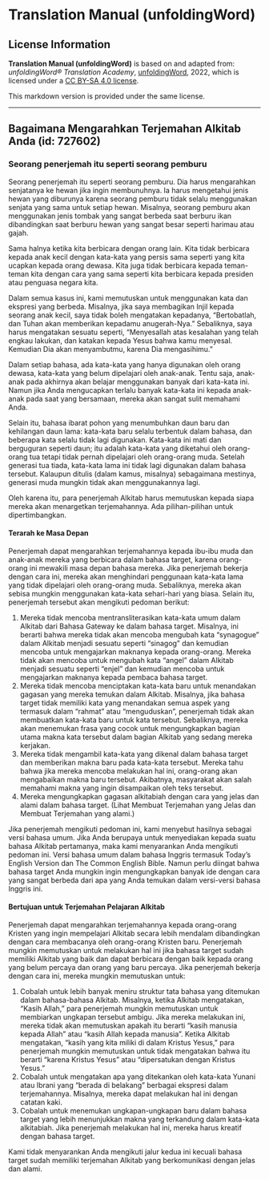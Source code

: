 # Translation Manual (unfoldingWord)

## License Information

**Translation Manual (unfoldingWord)** is based on and adapted from: _unfoldingWord® Translation Academy_, [unfoldingWord](https://unfoldingword.org/utw), 2022, which is licensed under a [CC BY-SA 4.0 license](https://creativecommons.org/licenses/by-sa/4.0/legalcode.en).

This markdown version is provided under the same license.



--------------------------------

## Bagaimana Mengarahkan Terjemahan Alkitab Anda (id: 727602)

### Seorang penerjemah itu seperti seorang pemburu

Seorang penerjemah itu seperti seorang pemburu. Dia harus mengarahkan senjatanya ke hewan jika ingin membunuhnya. Ia harus mengetahui jenis hewan yang diburunya karena seorang pemburu tidak selalu menggunakan senjata yang sama untuk setiap hewan. Misalnya, seorang pemburu akan menggunakan jenis tombak yang sangat berbeda saat berburu ikan dibandingkan saat berburu hewan yang sangat besar seperti harimau atau gajah.

Sama halnya ketika kita berbicara dengan orang lain. Kita tidak berbicara kepada anak kecil dengan kata\-kata yang persis sama seperti yang kita ucapkan kepada orang dewasa. Kita juga tidak berbicara kepada teman\-teman kita dengan cara yang sama seperti kita berbicara kepada presiden atau penguasa negara kita.

Dalam semua kasus ini, kami memutuskan untuk menggunakan kata dan ekspresi yang berbeda. Misalnya, jika saya membagikan Injil kepada seorang anak kecil, saya tidak boleh mengatakan kepadanya, “Bertobatlah, dan Tuhan akan memberikan kepadamu anugerah\-Nya.” Sebaliknya, saya harus mengatakan sesuatu seperti, “Menyesallah atas kesalahan yang telah engkau lakukan, dan katakan kepada Yesus bahwa kamu menyesal. Kemudian Dia akan menyambutmu, karena Dia mengasihimu.”

Dalam setiap bahasa, ada kata\-kata yang hanya digunakan oleh orang dewasa, kata\-kata yang belum dipelajari oleh anak\-anak. Tentu saja, anak\-anak pada akhirnya akan belajar menggunakan banyak dari kata\-kata ini. Namun jika Anda mengucapkan terlalu banyak kata\-kata ini kepada anak\-anak pada saat yang bersamaan, mereka akan sangat sulit memahami Anda.

Selain itu, bahasa ibarat pohon yang menumbuhkan daun baru dan kehilangan daun lama: kata\-kata baru selalu terbentuk dalam bahasa, dan beberapa kata selalu tidak lagi digunakan. Kata\-kata ini mati dan berguguran seperti daun; itu adalah kata\-kata yang diketahui oleh orang\-orang tua tetapi tidak pernah dipelajari oleh orang\-orang muda. Setelah generasi tua tiada, kata\-kata lama ini tidak lagi digunakan dalam bahasa tersebut. Kalaupun ditulis (dalam kamus, misalnya) sebagaimana mestinya, generasi muda mungkin tidak akan menggunakannya lagi.

Oleh karena itu, para penerjemah Alkitab harus memutuskan kepada siapa mereka akan menargetkan terjemahannya. Ada pilihan\-pilihan untuk dipertimbangkan.

#### Terarah ke Masa Depan

Penerjemah dapat mengarahkan terjemahannya kepada ibu\-ibu muda dan anak\-anak mereka yang berbicara dalam bahasa target, karena orang\-orang ini mewakili masa depan bahasa mereka. Jika penerjemah bekerja dengan cara ini, mereka akan menghindari penggunaan kata\-kata lama yang tidak dipelajari oleh orang\-orang muda. Sebaliknya, mereka akan sebisa mungkin menggunakan kata\-kata sehari\-hari yang biasa. Selain itu, penerjemah tersebut akan mengikuti pedoman berikut:

1. Mereka tidak mencoba mentransliterasikan kata\-kata umum dalam Alkitab dari Bahasa Gateway ke dalam bahasa target. Misalnya, ini berarti bahwa mereka tidak akan mencoba mengubah kata “synagogue” dalam Alkitab menjadi sesuatu seperti “sinagog” dan kemudian mencoba untuk mengajarkan maknanya kepada orang\-orang. Mereka tidak akan mencoba untuk mengubah kata “angel” dalam Alkitab menjadi sesuatu seperti “enjel” dan kemudian mencoba untuk mengajarkan maknanya kepada pembaca bahasa target.
2. Mereka tidak mencoba menciptakan kata\-kata baru untuk menandakan gagasan yang mereka temukan dalam Alkitab. Misalnya, jika bahasa target tidak memiliki kata yang menandakan semua aspek yang termasuk dalam “rahmat” atau “menguduskan”, penerjemah tidak akan membuatkan kata\-kata baru untuk kata tersebut. Sebaliknya, mereka akan menemukan frasa yang cocok untuk mengungkapkan bagian utama makna kata tersebut dalam bagian Alkitab yang sedang mereka kerjakan.
3. Mereka tidak mengambil kata\-kata yang dikenal dalam bahasa target dan memberikan makna baru pada kata\-kata tersebut. Mereka tahu bahwa jika mereka mencoba melakukan hal ini, orang\-orang akan mengabaikan makna baru tersebut. Akibatnya, masyarakat akan salah memahami makna yang ingin disampaikan oleh teks tersebut.
4. Mereka mengungkapkan gagasan alkitabiah dengan cara yang jelas dan alami dalam bahasa target. (Lihat Membuat Terjemahan yang Jelas dan Membuat Terjemahan yang alami.)

Jika penerjemah mengikuti pedoman ini, kami menyebut hasilnya sebagai versi bahasa umum. Jika Anda berupaya untuk menyediakan kepada suatu bahasa Alkitab pertamanya, maka kami menyarankan Anda mengikuti pedoman ini. Versi bahasa umum dalam bahasa Inggris termasuk Today’s English Version dan The Common English Bible. Namun perlu diingat bahwa bahasa target Anda mungkin ingin mengungkapkan banyak ide dengan cara yang sangat berbeda dari apa yang Anda temukan dalam versi\-versi bahasa Inggris ini.

#### Bertujuan untuk Terjemahan Pelajaran Alkitab

Penerjemah dapat mengarahkan terjemahannya kepada orang\-orang Kristen yang ingin mempelajari Alkitab secara lebih mendalam dibandingkan dengan cara membacanya oleh orang\-orang Kristen baru. Penerjemah mungkin memutuskan untuk melakukan hal ini jika bahasa target sudah memiliki Alkitab yang baik dan dapat berbicara dengan baik kepada orang yang belum percaya dan orang yang baru percaya. Jika penerjemah bekerja dengan cara ini, mereka mungkin memutuskan untuk:

1. Cobalah untuk lebih banyak meniru struktur tata bahasa yang ditemukan dalam bahasa\-bahasa Alkitab. Misalnya, ketika Alkitab mengatakan, “Kasih Allah,” para penerjemah mungkin memutuskan untuk membiarkan ungkapan tersebut ambigu. Jika mereka melakukan ini, mereka tidak akan memutuskan apakah itu berarti “kasih manusia kepada Allah” atau “kasih Allah kepada manusia”. Ketika Alkitab mengatakan, “kasih yang kita miliki di dalam Kristus Yesus,” para penerjemah mungkin memutuskan untuk tidak mengatakan bahwa itu berarti “karena Kristus Yesus” atau “dipersatukan dengan Kristus Yesus.”
2. Cobalah untuk mengatakan apa yang ditekankan oleh kata\-kata Yunani atau Ibrani yang “berada di belakang” berbagai ekspresi dalam terjemahannya. Misalnya, mereka dapat melakukan hal ini dengan catatan kaki.
3. Cobalah untuk menemukan ungkapan\-ungkapan baru dalam bahasa target yang lebih menunjukkan makna yang terkandung dalam kata\-kata alkitabiah. Jika penerjemah melakukan hal ini, mereka harus kreatif dengan bahasa target.

Kami tidak menyarankan Anda mengikuti jalur kedua ini kecuali bahasa target sudah memiliki terjemahan Alkitab yang berkomunikasi dengan jelas dan alami.


